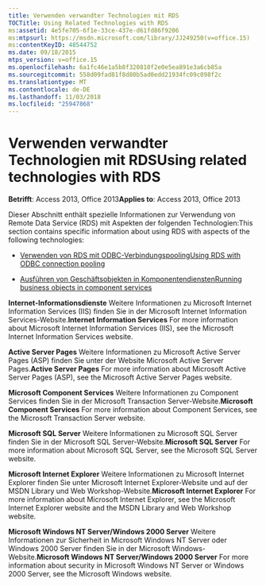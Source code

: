 ```yaml
---
title: Verwenden verwandter Technologien mit RDS
TOCTitle: Using Related Technologies with RDS
ms:assetid: 4e5fe705-6f1e-33ce-437e-d61fd86f9206
ms:mtpsurl: https://msdn.microsoft.com/library/JJ249250(v=office.15)
ms:contentKeyID: 48544752
ms.date: 09/18/2015
mtps_version: v=office.15
ms.openlocfilehash: 6a1fc46e1a5b8f320810f2e0e5ea891e3a6cb85a
ms.sourcegitcommit: 558d09fad81f8d80b5ad0edd21934fc09c098f2c
ms.translationtype: MT
ms.contentlocale: de-DE
ms.lasthandoff: 11/03/2018
ms.locfileid: "25947868"
---
```

# <a name="using-related-technologies-with-rds"></a><span data-ttu-id="9e608-102">Verwenden verwandter Technologien mit RDS</span><span class="sxs-lookup"><span data-stu-id="9e608-102">Using related technologies with RDS</span></span>

<span data-ttu-id="9e608-103">**Betrifft**: Access 2013, Office 2013</span><span class="sxs-lookup"><span data-stu-id="9e608-103">**Applies to**: Access 2013, Office 2013</span></span>

<span data-ttu-id="9e608-104">Dieser Abschnitt enthält spezielle Informationen zur Verwendung von Remote Data Service (RDS) mit Aspekten der folgenden Technologien:</span><span class="sxs-lookup"><span data-stu-id="9e608-104">This section contains specific information about using RDS with aspects of the following technologies:</span></span>

- [<span data-ttu-id="9e608-105">Verwenden von RDS mit ODBC-Verbindungspooling</span><span class="sxs-lookup"><span data-stu-id="9e608-105">Using RDS with ODBC connection pooling</span></span>](using-rds-with-odbc-connection-pooling.md)

- [<span data-ttu-id="9e608-106">Ausführen von Geschäftsobjekten in Komponentendiensten</span><span class="sxs-lookup"><span data-stu-id="9e608-106">Running business objects in component services</span></span>](running-business-objects-in-component-services.md)

<span data-ttu-id="9e608-107">**Internet-Informationsdienste** Weitere Informationen zu Microsoft Internet Information Services (IIS) finden Sie in der Microsoft Internet Information Services-Website.</span><span class="sxs-lookup"><span data-stu-id="9e608-107">**Internet Information Services** For more information about Microsoft Internet Information Services (IIS), see the Microsoft Internet Information Services website.</span></span>

<span data-ttu-id="9e608-108">**Active Server Pages** Weitere Informationen zu Microsoft Active Server Pages (ASP) finden Sie unter der Website Microsoft Active Server Pages.</span><span class="sxs-lookup"><span data-stu-id="9e608-108">**Active Server Pages** For more information about Microsoft Active Server Pages (ASP), see the Microsoft Active Server Pages website.</span></span>

<span data-ttu-id="9e608-109">**Microsoft Component Services** Weitere Informationen zu Component Services finden Sie in der Microsoft Transaction Server-Website.</span><span class="sxs-lookup"><span data-stu-id="9e608-109">**Microsoft Component Services** For more information about Component Services, see the Microsoft Transaction Server website.</span></span>

<span data-ttu-id="9e608-110">**Microsoft SQL Server** Weitere Informationen zu Microsoft SQL Server finden Sie in der Microsoft SQL Server-Website.</span><span class="sxs-lookup"><span data-stu-id="9e608-110">**Microsoft SQL Server** For more information about Microsoft SQL Server, see the Microsoft SQL Server website.</span></span>

<span data-ttu-id="9e608-111">**Microsoft Internet Explorer** Weitere Informationen zu Microsoft Internet Explorer finden Sie unter Microsoft Internet Explorer-Website und auf der MSDN Library und Web Workshop-Website.</span><span class="sxs-lookup"><span data-stu-id="9e608-111">**Microsoft Internet Explorer** For more information about Microsoft Internet Explorer, see the Microsoft Internet Explorer website and the MSDN Library and Web Workshop website.</span></span>

<span data-ttu-id="9e608-112">**Microsoft Windows NT Server/Windows 2000 Server** Weitere Informationen zur Sicherheit in Microsoft Windows NT Server oder Windows 2000 Server finden Sie in der Microsoft Windows-Website.</span><span class="sxs-lookup"><span data-stu-id="9e608-112">**Microsoft Windows NT Server/Windows 2000 Server** For more information about security in Microsoft Windows NT Server or Windows 2000 Server, see the Microsoft Windows website.</span></span>

